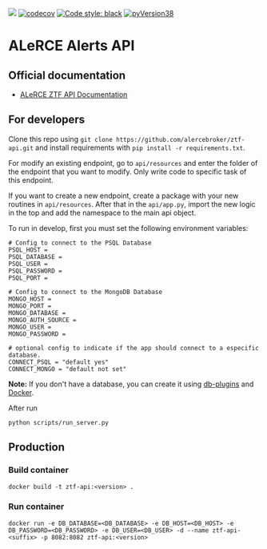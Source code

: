 ![](https://github.com/alercebroker/ztf-api-new/workflows/Tests/badge.svg) 
[![codecov](https://codecov.io/gh/alercebroker/ztf_api/branch/master/graph/badge.svg?token=UHM0AV87S5)](https://codecov.io/gh/alercebroker/ztf_api)
[![Code style: black](https://img.shields.io/badge/code%20style-black-000000.svg)](https://github.com/psf/black)
[![pyVersion38](https://img.shields.io/badge/python-3.8-blue.svg)](https://www.python.org/download/releases/3.8/)

# ALeRCE Alerts API

## Official documentation 

- [ALeRCE ZTF API Documentation](https://api.alerce.online/ztf/v1/)

## For developers

Clone this repo using `git clone https://github.com/alercebroker/ztf-api.git` and install requirements with `pip install -r requirements.txt`.

For modify an existing endpoint, go to `api/resources` and enter the folder of the endpoint that you want to modify. Only write code to specific task of this endpoint.

If you want to create a new endpoint, create a package with your new routines in `api/resources`. After that in the `api/app.py`, import the new logic in the top and add the namespace to the main api object. 

To run in develop, first you must set the following environment variables:

```
# Config to connect to the PSQL Database
PSQL_HOST = 
PSQL_DATABASE = 
PSQL_USER = 
PSQL_PASSWORD = 
PSQL_PORT = 

# Config to connect to the MongoDB Database
MONGO_HOST = 
MONGO_PORT = 
MONGO_DATABASE = 
MONGO_AUTH_SOURCE = 
MONGO_USER = 
MONGO_PASSWORD = 

# optional config to indicate if the app should connect to a especific database.
CONNECT_PSQL = "default yes" 
CONNECT_MONGO = "default not set"
```

**Note:** If you don't have a database, you can create it using [db-plugins](https://github.com/alercebroker/db-plugins) and [Docker](https://github.com/alercebroker/pipeline-integration-test/blob/main/initdb/Dockerfile).

After run 

```
python scripts/run_server.py
```

## Production

### Build container

```
docker build -t ztf-api:<version> .
```

### Run container

```
docker run -e DB_DATABASE=<DB_DATABASE> -e DB_HOST=<DB_HOST> -e DB_PASSWORD=<DB_PASSWORD> -e DB_USER=<DB_USER> -d --name ztf-api-<suffix> -p 8082:8082 ztf-api:<version>
```

